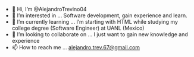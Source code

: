 - 👋 Hi, I’m @AlejandroTrevino04
- 👀 I’m interested in ... Software development, gain experience and learn.
- 🌱 I’m currently learning ... I’m starting with HTML while studying my college degree (Software Engineer) at UANL (Mexico)
- 💞️ I’m looking to collaborate on ... I just want to gain new knowledge and experience 
- 📫 How to reach me ... alejandro.trev.67@gmail.com

<!---
AlejandroTrevino04/AlejandroTrevino04 is a ✨ special ✨ repository because its `README.md` (this file) appears on your GitHub profile.
You can click the Preview link to take a look at your changes.
--->
